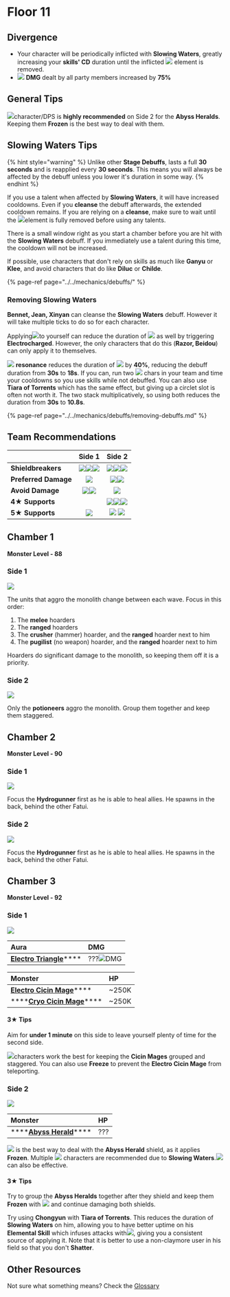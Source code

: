 # Floor 11

## Divergence

* Your character will be periodically inflicted with **Slowing Waters**, greatly increasing your **skills' CD** duration until the inflicted ![](../../.gitbook/assets/hydro_small.png) element is removed.
* ![](../../.gitbook/assets/physical_small.png) **DMG** dealt by all party members increased by **75%**

## General Tips

![](../../.gitbook/assets/cryo_small.png)character/DPS is **highly recommended** on Side 2 for the **Abyss Heralds**. Keeping them **Frozen** is the best way to deal with them.

## Slowing Waters Tips

{% hint style="warning" %}
Unlike other **Stage Debuffs**,  lasts a full **30 seconds** and is reapplied every **30 seconds**. This means you will always be affected by the debuff unless you lower it's duration in some way.
{% endhint %}

If you use a talent when affected by **Slowing Waters**, it will have increased cooldowns. Even if you **cleanse** the debuff afterwards, the extended cooldown remains. If you are relying on a **cleanse**, make sure to wait until the ![](../../.gitbook/assets/hydro_small.png)element is fully removed before using any talents.

There is a small window right as you start a chamber before you are hit with the **Slowing Waters** debuff. If you immediately use a talent during this time, the cooldown will not be increased. 

If possible, use characters that don't rely on skills as much like **Ganyu** or **Klee**, and avoid characters that do like **Diluc** or **Childe**.

{% page-ref page="../../mechanics/debuffs/" %}

### Removing Slowing Waters

**Bennet, Jean, Xinyan** can cleanse the **Slowing Waters** debuff. However it will take multiple ticks to do so for each character.

Applying![](../../.gitbook/assets/electro_small.png)to yourself can reduce the duration of ![](../../.gitbook/assets/hydro_small.png) as well by triggering **Electrocharged**. However, the only characters that do this \(**Razor, Beidou**\) can only apply it to themselves.

![](../../.gitbook/assets/electro_small.png) **resonance** reduces the duration of ![](../../.gitbook/assets/hydro_small.png) by **40%**, reducing the debuff duration from **30s** to **18s**. If you can, run two ![](../../.gitbook/assets/electro_small.png) chars in your team and time your cooldowns so you use skills while not debuffed. You can also use **Tiara of Torrents** which has the same effect, but giving up a circlet slot is often not worth it. The two stack multiplicatively, so using both reduces the duration from **30s** to **10.8s**.

{% page-ref page="../../mechanics/debuffs/removing-debuffs.md" %}

## Team Recommendations

|  | Side 1 | Side 2 |
| :--- | :---: | :---: |
| **Shieldbreakers** | ![](../../.gitbook/assets/pyro_small.png)![](../../.gitbook/assets/cryo_small.png)![](../../.gitbook/assets/electro_small.png) | ![](../../.gitbook/assets/cryo_small.png)![](../../.gitbook/assets/electro_small.png)![](../../.gitbook/assets/geo_small.png) |
| **Preferred Damage** | ![](../../.gitbook/assets/physical_small.png) | ![](../../.gitbook/assets/physical_small.png)![](../../.gitbook/assets/cryo_small.png) |
| **Avoid Damage** | ![](../../.gitbook/assets/cryo_small.png)![](../../.gitbook/assets/electro_small.png) | ![](../../.gitbook/assets/hydro_small.png) |
| **4**★ **Supports** |  | ![](../../.gitbook/assets/ui_avataricon_chongyun.png)![](../../.gitbook/assets/ui_avataricon_kaeya.png)![](../../.gitbook/assets/ui_avataricon_rosaria.png)    |
| **5**★ **Supports** | ![](../../.gitbook/assets/ui_avataricon_venti.png)  | ![](../../.gitbook/assets/ui_avataricon_ganyu.png) ![](../../.gitbook/assets/ui_avataricon_zhongli.png)  |

## Chamber 1

**Monster Level - 88**

### Side 1

![](../../.gitbook/assets/11-1-1%20%281%29.png)

The units that aggro the monolith change between each wave. Focus in this order:

1. The **melee** hoarders
2. The **ranged** hoarders
3. The **crusher** \(hammer\) hoarder, and the **ranged** hoarder next to him
4. The **pugilist** \(no weapon\) hoarder, and the **ranged** hoarder next to him

Hoarders do significant damage to the monolith, so keeping them off it is a priority.

### Side 2

![](../../.gitbook/assets/11-1-2%20%281%29.png)

Only the **potioneers** aggro the monolith. Group them together and keep them staggered.

## Chamber 2

**Monster Level - 90**

### Side 1 

![](../../.gitbook/assets/11-2-1%20%281%29.png)

Focus the **Hydrogunner** first as he is able to heal allies. He spawns in the back, behind the other Fatui.

### Side 2

![](../../.gitbook/assets/11-2-2%20%281%29.png)

  
Focus the **Hydrogunner** first as he is able to heal allies. He spawns in the back, behind the other Fatui.

## Chamber 3

**Monster Level - 92**

### Side 1

![](../../.gitbook/assets/11-3-1%20%281%29.png)

| Aura | DMG |
| :--- | :--- |
| [**Electro Triangle**](../../mechanics/auras/electro-triangle.md)\*\*\*\* | ???![](../../.gitbook/assets/electro_small.png)DMG  |

| Monster | HP |
| :--- | :--- |
| [**Electro Cicin Mage**](../../monsters/fatui/electro-cicin-mage.md)\*\*\*\* | ~250K |
| \*\*\*\*[**Cryo Cicin Mage**](../../monsters/fatui/cryo-cicin-mage.md)\*\*\*\* | ~250K |

#### 3★ Tips

Aim for **under 1 minute** on this side to leave yourself plenty of time for the second side.

![](../../.gitbook/assets/anemo_small.png)characters work the best for keeping the **Cicin Mages** grouped and staggered. You can also use **Freeze** to prevent the **Electro Cicin Mage** from teleporting.



### Side 2

![](../../.gitbook/assets/11-3-2%20%281%29.png)

| Monster | HP |
| :--- | :--- |
| \*\*\*\*[**Abyss Herald**](../../monsters/abyss-order/abyss-herald.md)\*\*\*\* | ??? |

![](../../.gitbook/assets/cryo_small.png) is the best way to deal with the **Abyss Herald** shield, as it applies **Frozen**. Multiple ![](../../.gitbook/assets/cryo_small.png) characters are recommended due to **Slowing Waters**.![](../../.gitbook/assets/electro_small.png) can also be effective.

#### 3★ Tips

Try to group the **Abyss Heralds** together after they shield and keep them **Frozen** with ![](../../.gitbook/assets/cryo_small.png) and continue damaging both shields.

Try using **Chongyun** with **Tiara of Torrents**. This reduces the duration of **Slowing Waters** on him, allowing you to have better uptime on his **Elemental Skill** which infuses attacks with![](../../.gitbook/assets/cryo_small.png), giving you a consistent source of applying it. Note that it is better to use a non-claymore user in his field so that you don't **Shatter**.

## Other Resources

Not sure what something means? Check the [Glossary](../glossary.md)

